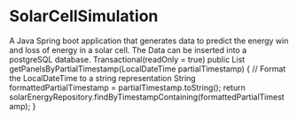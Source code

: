 # SolarCellSimulation
A Java Spring boot application that generates data to predict the energy win and loss of energy in a solar cell. The Data can be inserted into a postgreSQL database.
Transactional(readOnly = true)
    public List<SolarEnergyEntity> getPanelsByPartialTimestamp(LocalDateTime partialTimestamp) {
        // Format the LocalDateTime to a string representation
        String formattedPartialTimestamp = partialTimestamp.toString();
        return solarEnergyRepository.findByTimestampContaining(formattedPartialTimestamp);
    }
